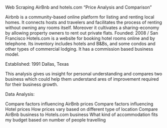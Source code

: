 Web Scraping AirBnb and hotels.com
“Price Analysis and Comparison”

Airbnb is a community-based online platform for listing and renting local homes. It connects hosts and travelers and facilitates the process of renting without owning any rooms itself. Moreover it cultivates a sharing-economy by allowing property owners to rent out private flats.
Founded: 2008 / San Francisco
Hotels.com is a website for booking hotel rooms online and by telephone. Its inventory includes hotels and B&Bs, and some condos and other types of commercial lodging. It has a commission based business model.

Established: 1991 Dallas, Texas

This analysis gives us insight for personal understanding and compares two business which could help them understand ares of improvement required for their business growth.

Data Analysis:

Compare factors influencing AirBnb prices
Compare factors influencing Hotel prices
How prices vary based on different type of location
Compare AirBnb business to Hotels.com business
What kind of accommodation fits my budget based on number of people travelling
